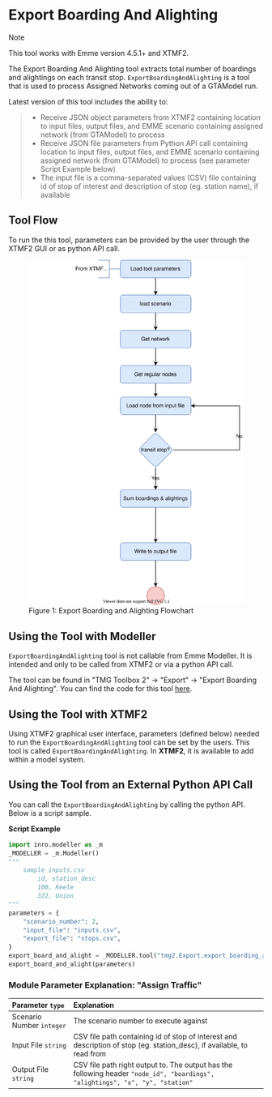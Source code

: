 # **Export Boarding And Alighting**
> [!NOTE]
>This tool works with Emme version 4.5.1+ and XTMF2.

The Export Boarding And Alighting tool extracts total number of boardings and alightings on each transit stop.  `ExportBoardingAndAlighting` is a tool that is used to process Assigned Networks coming out of a GTAModel run.

Latest version of this tool includes the ability to:
  > * Receive JSON object parameters from XTMF2 containing location to input files, output files, and EMME scenario containing assigned network (from GTAModel) to process
  > * Receive JSON file parameters from Python API call containing location to input files, output files, and EMME scenario containing assigned network (from GTAModel) to process (see parameter Script Example below)
  > * The input file is a comma-separated values (CSV) file containing id of stop of interest and description of stop (eg. station name), if available

## **Tool Flow**
To run the this tool, parameters can be provided by the user through the XTMF2 GUI or as python API call. 

<figure>
    <img src="images/boarding_alighting.drawio.svg"
         alt="Export Boarding and Alighting Flowchart">
    <figcaption>Figure 1: Export Boarding and Alighting Flowchart</figcaption>
</figure>

## **Using the Tool with Modeller**
`ExportBoardingAndAlighting` tool is not callable from Emme Modeller. It is intended and only to be called from XTMF2 or via a python API call.

The tool can be found in "TMG Toolbox 2" -> "Export" -> "Export Boarding And Alighting". You can
find the code for this tool [here](https://github.com/TravelModellingGroup/TMG.EMME/blob/master/TMG.EMME/TMGToolbox2/src/Export/export_boarding_and_alighting.py).

## **Using the Tool with XTMF2**
Using XTMF2 graphical user interface, parameters (defined below) needed to run the `ExportBoardingAndAlighting` tool can be set by the users. This tool is called `ExportBoardingAndAlighting`. In **XTMF2**, it is available to add within a model system.

## **Using the Tool from an External Python API Call**
You can call the `ExportBoardingAndAlighting` by calling the python API. Below is a script sample.

**Script Example**
```python
import inro.modeller as _m
_MODELLER = _m.Modeller()
"""
    sample inputs.csv
        id, station_desc
        100, Keele
        322, Union
"""
parameters = {
    "scenario_number": 2,
    "input_file": "inputs.csv",
    "export_file": "stops.csv",
}
export_board_and_alight = _MODELLER.tool("tmg2.Export.export_boarding_and_alighting")
export_board_and_alight(parameters)
```
### Module Parameter Explanation: "Assign Traffic"
|Parameter `type`|Explanation|
| :------------------- | :------------------- |
|Scenario Number `integer`|The scenario number to execute against|
|Input File `string`|CSV file path containing id of stop of interest and description of stop (eg. station_desc), if available, to read from|
|Output File `string`|CSV file path right output to. The output has the following header `"node_id", "boardings", "alightings", "x", "y", "station"`|
